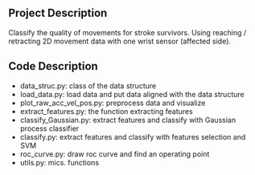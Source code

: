 **Project Description**
-

Classify the quality of movements for stroke survivors.
Using reaching / retracting 2D movement data with one wrist sensor (affected side).


**Code Description**
-
- data_struc.py: class of the data structure
- load_data.py: load data and put data aligned with the data structure
- plot_raw_acc_vel_pos.py: preprocess data and visualize
- extract_features.py: the function extracting features
- classify_Gaussian.py: extract features and classify with Gaussian process classifier
- classify.py: extract features and classify with features selection and SVM
- roc_curve.py: draw roc curve and find an operating point
- utils.py: mics. functions
